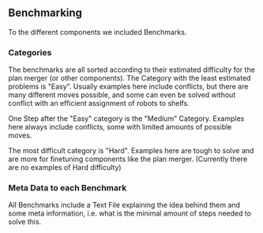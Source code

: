 ## Benchmarking

To the different components we included Benchmarks.

### Categories
The benchmarks are all sorted according to their estimated difficulty for the plan merger (or other components).
The Category with the least estimated problems is "Easy".
Usually examples here include conflicts, but there are many different moves possible, and some can even be solved without conflict with an efficient assignment of robots to shelfs.

One Step after the "Easy" category is the "Medium" Category. 
Examples here always include conflicts, some with limited amounts of possible moves. 

The most difficult category is "Hard".
Examples here are tough to solve and are more for finetuning components like the plan merger.
(Currently there are no examples of Hard difficulty)

### Meta Data to each Benchmark
All Benchmarks include a Text File explaining the idea behind them and some meta information, i.e. what is the minimal amount of steps needed to solve this.


